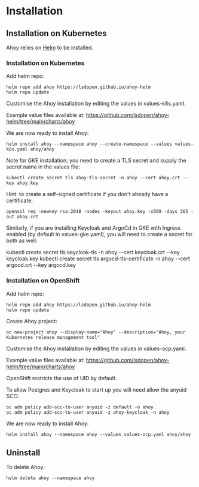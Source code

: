 # Installation

## Installation on Kubernetes

Ahoy relies on [Helm](https://helm.sh/docs/intro/install/) to be installed.

### Installation on Kubernetes

Add helm repo:
```shell
helm repo add ahoy https://lsdopen.github.io/ahoy-helm
helm repo update
```

Customise the Ahoy installation by editing the values in values-k8s.yaml.

Example value files available at: https://github.com/lsdopen/ahoy-helm/tree/main/charts/ahoy

We are now ready to install Ahoy:
```shell
helm install ahoy --namespace ahoy --create-namespace --values values-k8s.yaml ahoy/ahoy
```

Note for GKE installation; you need to create a TLS secret and supply the secret name in the values file:
```shell
kubectl create secret tls ahoy-tls-secret -n ahoy --cert ahoy.crt --key ahoy.key
```

Hint: to create a self-signed certificate if you don't already have a certificate:
```shell
openssl req -newkey rsa:2048 -nodes -keyout ahoy.key -x509 -days 365 -out ahoy.crt
```

Similarly, if you are installing Keycloak and ArgoCd in GKE with Ingress enabled (by default in values-gke.yaml), you will need to create a secret for both as well:

kubectl create secret tls keycloak-tls -n ahoy --cert keycloak.crt --key keycloak.key
kubectl create secret tls argocd-tls-certificate -n ahoy --cert argocd.crt --key argocd.key

### Installation on OpenShift

Add helm repo:
```shell
helm repo add ahoy https://lsdopen.github.io/ahoy-helm
helm repo update
```

Create Ahoy project:
```shell
oc new-project ahoy --display-name="Ahoy" --description="Ahoy, your Kubernetes release management tool"
```

Customise the Ahoy installation by editing the values in values-ocp.yaml.

Example value files available at: https://github.com/lsdopen/ahoy-helm/tree/main/charts/ahoy

OpenShift restricts the use of UID by default.

To allow Postgres and Keycloak to start up you will need allow the anyuid SCC:
```shell
oc adm policy add-scc-to-user anyuid -z default -n ahoy
oc adm policy add-scc-to-user anyuid -z ahoy-keycloak -n ahoy
```

We are now ready to install Ahoy:
```shell
helm install ahoy --namespace ahoy --values values-ocp.yaml ahoy/ahoy
```

## Uninstall

To delete Ahoy:
```shell
helm delete ahoy --namespace ahoy
```

